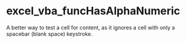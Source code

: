 # excel_vba_funcHasAlphaNumeric
A better way to test a cell for content, as it ignores a cell with only a spacebar (blank space) keystroke.
